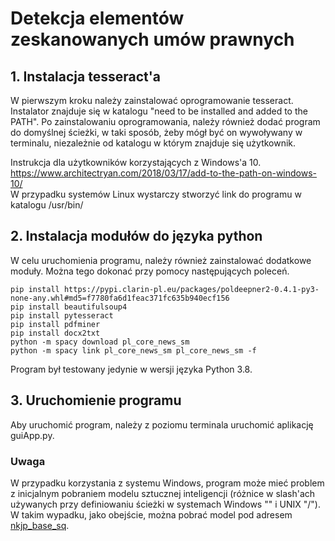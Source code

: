 # Detekcja elementów zeskanowanych umów prawnych

## 1. Instalacja tesseract'a

W pierwszym kroku należy zainstalować oprogramowanie tesseract. Instalator znajduje się w katalogu "need to be installed and added to the PATH". Po zainstalowaniu oprogramowania, należy również dodać program do domyślnej ścieżki, w taki sposób, żeby mógł być on wywoływany w terminalu, niezależnie od katalogu w którym znajduje się użytkownik. 

Instrukcja dla użytkowników korzystających z Windows'a 10. https://www.architectryan.com/2018/03/17/add-to-the-path-on-windows-10/ \
W przypadku systemów Linux wystarczy stworzyć link do programu w katalogu /usr/bin/

## 2. Instalacja modułów do języka python

W celu uruchomienia programu, należy również zainstalować dodatkowe moduły. Można tego dokonać przy pomocy następujących poleceń.
```console
pip install https://pypi.clarin-pl.eu/packages/poldeepner2-0.4.1-py3-none-any.whl#md5=f7780fa6d1feac371fc635b940ecf156
pip install beautifulsoup4
pip install pytesseract
pip install pdfminer
pip install docx2txt
python -m spacy download pl_core_news_sm
python -m spacy link pl_core_news_sm pl_core_news_sm -f
```
Program był testowany jedynie w wersji języka Python 3.8. 

## 3. Uruchomienie programu

Aby uruchomić program, należy z poziomu terminala uruchomić aplikację guiApp.py. 

### Uwaga

W przypadku korzystania z systemu Windows, program może mieć problem z inicjalnym pobraniem modelu sztucznej inteligencji (różnice w slash'ach używanych przy definiowaniu ścieżki w systemach Windows "\" i UNIX "/"). W takim wypadku, jako obejście, można pobrać model pod adresem [nkjp_base_sq](https://drive.google.com/drive/folders/1m57zUdj0sqTlaSCwLLAnUHQpdXN6Umxq?usp=sharing).
